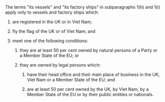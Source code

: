 The terms "its vessels" and "its factory ships" in subparagraphs 1(h) and 1(i) apply only to vessels and factory ships which:

1. are registered in the UK or in Viet Nam;

2. fly the flag of the UK or of Viet Nam; and

3. meet one of the following conditions:

   1. they are at least 50 per cent owned by natural persons of a Party or a Member State of the EU; or

   2. they are owned by legal persons which:

      1. have their head office and their main place of business in the UK, Viet Nam or a Member State of the EU; and

      2. are at least 50 per cent owned by the UK, by Viet Nam, by a Member State of the EU or by their public entities or nationals.
